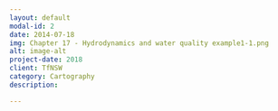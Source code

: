 ```yaml
---
layout: default
modal-id: 2
date: 2014-07-18
img: Chapter 17 - Hydrodynamics and water quality example1-1.png
alt: image-alt
project-date: 2018
client: TfNSW
category: Cartography
description: 

---
```

